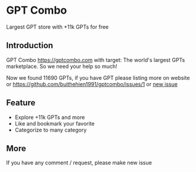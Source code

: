 # GPT Combo
Largest GPT store with +11k GPTs for free

## Introduction
GPT Combo https://gptcombo.com with target: The world's largest GPTs marketplace. So we need your help so much!

Now we found 11690 GPTs, if you have GPT please listing more on website or https://github.com/buithehien1991/gptcombo/issues/1 or [new issue](https://github.com/buithehien1991/gptcombo/issues/new)

## Feature
- Explore +11k GPTs and more
- Like and bookmark your favorite
- Categorize to many category
## More
If you have any comment / request, please make new issue
